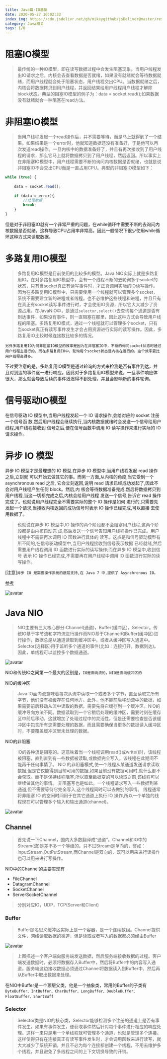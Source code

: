 ```yaml
---
title: Java篇-IO基础
date: 2020-05-27 10:02:33
index_img: https://cdn.jsdelivr.net/gh/mikeygithub/jsDeliver@master/resource/img/nio.jpg
category: Java相关
tags: I/O
---
```


# 阻塞IO模型
>最传统的一种IO模型，即在读写数据过程中会发生阻塞现象。当用户线程发出IO请求之后，内核会去查看数据是否就绪，如果没有就绪就会等待数据就绪，而用户线程就会处于阻塞状态，用户线程交出CPU。当数据就绪之后，内核会将数据拷贝到用户线程，并返回结果给用户线程用户线程才解除block状态。典型的阻塞IO模型的例子为：data = socket.read();如果数据没有就绪就会一种阻塞在read方法。

# 非阻塞IO模型
>当用户线程发起一个read操作后，并不需要等待，而是马上就得到了一个结果。如果结果是一个error时，他就知道数据还没有准备好，于是他可以再次发送read操作。一旦内核中的数据准备好了，并且有再次接收到了用户线程的请求，那么它马上就将数据拷贝到了用户线程，然后返回。所以事实上在非阻塞IO模型中，用户线程需要不断的询问内核数据是否就绪，也就是说非阻塞IO不会交出CPU而是一直占用CPU。典型的非阻塞IO模型如下：

```javascript
while (true) {
    
    data = socket.read();
    
    if (data!= error){
        //处理数据
        break;
    } 
}
```
但是对于非阻塞IO就有一个非常严重的问题，在while循环中需要不断的去询问内核数据是否就绪，这样导致CPU占用率非常高，因此一般情况下很少使用while循环这种方式来读取数据。

# 多路复用IO模型
>多路复用IO模型是目前使用的比较多的模型。Java NIO实际上就是多路复用IO。在对多路复用IO模型中，会有一个线程不断的去轮询多个socket的状态，只有当socket真正有读写事件时，才正真调用实际的IO读写操作。因为在多路复用IO模型中，只需要使用一个线程就可以管理多个socket，系统不需要建立新的进程或者线程，也不必维护这些线程和进程，并且只有在真正有socket读写事件进行时，才会使用IO资源，所以它大大减少了资源占用。在JavaNIO中，是通过`selector,select()`去查询每个通道是否有到达事件，如果没有事件，则一直阻塞在那里，因此这种方式会导致用户线程的阻塞。多路复用IO模式，通过一个线程就可以管理多个socket，只有当socket真正有读写事件发生才会占用资源进行实际的读写操作。因此，多路复用IO比较时候连接数比较多的情况。

```text
另外多路复用IO为何非阻塞IO模型的效率是因为在非阻塞IO中，不断的询问socket状态时通过用户线程去进行的，而在多路复用IO中，轮询每个socket状态是内核在进行的，这个效率要比用户线程高得多。
```

不过要注意的是，多路复用IO模型是通过轮询的方式来检测是否有事件到达，并且对到达的事件逐一进行响应。因此对于多路复用IO模型来说，一旦事件响应体很大，那么就会导致后续的事件迟迟得不到处理，并且会影响新的事件轮询。

# 信号驱动IO模型
在信号驱动 IO 模型中,当用户线程发起一个 IO 请求操作,会给对应的 socket 注册一个信号函
数,然后用户线程会继续执行,当内核数据就绪时会发送一个信号给用户线程,用户线程接收到
信号之后,便在信号函数中调用 IO 读写操作来进行实际的 IO 请求操作。

# 异步 IO 模型
异步 IO 模型才是最理想的 IO 模型,在异步 IO 模型中,当用户线程发起 read 操作之后,立刻就
可以开始去做其它的事。而另一方面,从内核的角度,当它受到一个 asynchronous read 之后,
它会立刻返回,说明 read 请求已经成功发起了,因此不会对用户线程产生任何 block。然后,内
核会等待数据准备完成,然后将数据拷贝到用户线程,当这一切都完成之后,内核会给用户线程
发送一个信号,告诉它 read 操作完成了。也就说用户线程完全不需要实际的整个 IO 操作是如何
进行的,只需要先发起一个请求,当接收内核返回的成功信号时表示 IO 操作已经完成,可以直接
去使用数据了。

>也就说在异步 IO 模型中,IO 操作的两个阶段都不会阻塞用户线程,这两个阶段都是由内核自动完
成,然后发送一个信号告知用户线程操作已完成。用户线程中不需要再次调用 IO 函数进行具体的
读写。这点是和信号驱动模型有所不同的,在信号驱动模型中,当用户线程接收到信号表示数据
已经就绪,然后需要用户线程调用 IO 函数进行实际的读写操作;而在异步 IO 模型中,收到信号
表示 IO 操作已经完成,不需要再在用户线程中调用 IO 函数进行实际的读写操作。


[注意\]`异步 IO 是需要操作系统的底层支持,在 Java 7 中,提供了 Asynchronous IO。`

[参考](http://www.importnew.com/19816.html)

![avatar](https://cdn.jsdelivr.net/gh/mikeygithub/jsDeliver@master/resource/img/javaio.png)


# Java NIO

>NIO主要有三大核心部分:Channel(通道)，Buffer(缓冲区)，Selector。传统IO基于字节流和字符流进行操作而NIO基于Channel和Buffer(缓冲区)进行操作，数据总是从通道读取到缓冲区中，或者从缓冲区写入通道中。Selector(选择区)用于监听多个通道的事件(比如：连接打开，数据到达)。因此，单线程可以监控多个数据通道。

![avatar](https://cdn.jsdelivr.net/gh/mikeygithub/jsDeliver@master/resource/img/java_nio_network_model.png)


NIO和传统IO之间第一个最大的区别是，`IO是面向流的，NIO是面向缓冲区的`

NIO的缓冲区
>Java IO面向流意味着每次从流中读取一个或者多个字节，直至读取完所有字节，他们没有被缓存在任何地方。此外，他不能前后移动流中的数据，如果需要前后移动从流中读取的数据，需要先将它缓存到一个缓冲区。NIO的缓冲导向方法不同。数据读取到一个它稍后处理的缓冲区，需要时刻在缓存区中前后移动。这就增加了处理过程中的灵活性。但是还需要检查是否该缓冲区中包含所有您需要处理的数据，而且需要确保当更多的数据读入缓冲区时，不要覆盖缓冲区里未处理的数据。

NIO的非阻塞
>IO的各种流是阻塞的。这意味着当一个线程调用read()或write()时，该线程被阻塞，直到直到有一些数据被读取,或数据完全写入。该线程在此期间不能再干任何事情了。 NIO 的非阻塞模式,使一个线程从某通道发送请求读取数据,但是它仅能得到目前可用的数据,如果目前没有数据可用时,就什么都不会获取。而不是保持线程阻塞,所以直至数据变的可以读取之前,该线程可以继续做其他的事情。 非阻塞写也是如此。一个线程请求写入一些数据到某通道,但不需要等待它完全写入,这个线程同时可以去做别的事情。 线程通常将非阻塞 IO 的空闲时间用于在其它通道上执行 IO 操作,所以一个单独的线程现在可以管理多个输入和输出通道(channel)。

![avatar](https://cdn.jsdelivr.net/gh/mikeygithub/jsDeliver@master/resource/img/java_nio_package.png)


## Channel 

>首先说一下Channel，国内大多数翻译成“通道”。Channel和IO中的Stream(流)是差不多一个等级的。只不过Stream是单向的，譬如：InputStream,OutPutStream,而Channel是双向的，既可以用来进行读操作也可以用来进行写操作。

NIO中的Channel的主要实现有

- FileChannel
- DatagramChannel
- SocketChannel
- ServerSocketChannel

>分别对应IO，UDP，TCP(Server和Client)

### Buffer

>Buffer顾名思义缓冲区实际上是一个容器，是一个连续数组。Channel提供文件，网络读取数据的渠道，但是读取或者写入的数据都必须经由Buffer


![avatar](https://cdn.jsdelivr.net/gh/mikeygithub/jsDeliver@master/resource/img/TIM图片20200528214729.png)

>上图描述一个客户端向服务端发送数据，然后服务端接收数据的过程。客户端发送数据时，必须将数据存入Buffer中，然后将Buffer中的内容写入通道。服务端这边接收数据必须通过Channel将数据读入到Buffer中，然后再从Buffer中取出数据来处理。

在NIO中Buffer是一个顶层父类，他是一个抽象类，常用的Buffer的子类有`ByteBuffer、IntBuffer、CharBuffer、LongBuffer、DoubleBuffer、FloatBuffer、ShortBuff`

### Selector
>Selector类是NIO的核心类，Selector能够检测多个注册的通道上是否有事件发生，如果有事件发生，便获取事件然后针对每个事件进行相应的响应处理。这样一来只是用一个单线程就可管理多个通道，也就是管理多个连接。这样使得只有在连接真正有读写事件发生时，才会调用函数来进行读写，就大大减少了系统开销，并且不必为每个连接都创建一个线程，不用去维护多个线程，并且避免了多线程之间的上下文切换导致的开销。  


 